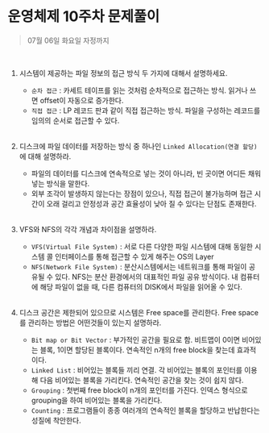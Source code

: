 # 운영체제 10주차 문제풀이

> 07월 06일 화요일 자정까지

<br>

1. 시스템이 제공하는 파일 정보의 접근 방식 두 가지에 대해서 설명하세요.

   - `순차 접근` : 카세트 테이프를 읽는 것처럼 순차적으로 접근하는 방식. 읽거나 쓰면 offset이 자동으로 증가한다.
   - `직접 접근` : LP 레코드 판과 같이 직접 접근하는 방식. 파일을 구성하는 레코드를 임의의 순서로 접근할 수 있다.

   <br>

2. 디스크에 파일 데이터를 저장하는 방식 중 하나인 `Linked Allocation(연결 할당)`에 대해 설명하라.

   - 파일의 데이터를 디스크에 연속적으로 넣는 것이 아니라, 빈 곳이면 어디든  채워 넣는 방식을 말한다.
   - 외부 조각이 발생하지 않는다는 장점이 있으나, 직접 접근이 불가능하며 접근 시간이 오래 걸리고 안정성과 공간 효율성이 낮아 질 수 있다는 단점도 존재한다.

   <br>

3. VFS와 NFS의 각각 개념과 차이점을 설명하라.

   - `VFS(Virtual File System)` : 서로 다른 다양한 파일 시스템에 대해 동일한 시스템 콜 인터페이스를 통해 접근할 수 있게 해주는 OS의 Layer
   - `NFS(Network File System)` : 분산시스템에서는 네트워크를 통해 파일이 공유될 수 있다. NFS는 분산 환경에서의 대표적인 파일 공유 방식이다. 내 컴퓨터에 해당 파일이 없을 때, 다른 컴퓨터의 DISK에서 파일을 읽어올 수 있다.

   <br>

4. 디스크 공간은 제한되어 있으므로 시스템은 Free space를 관리한다. Free space를 관리하는 방법은 어떤것들이 있는지 설명하라.

   - `Bit map or Bit Vector` : 부가적인 공간을 필요로 함. 비트맵이 0이면 비어있는 블록, 1이면 할당된 블록이다. 연속적인 n개의 free block을 찾는데 효과적이다.
   - `Linked List` : 비어있는 블록들 끼리 연결. 각 비어있는 블록의 포인터를 이용해 다음 비어있는 블록을 가리킨다. 연속적인 공간을 찾는 것이 쉽지 않다.
   - `Grouping` : 첫번째 free block이 n개의 포인터를 가진다. 인덱스 형식으로 grouping을 하여 비어있는 블록을 가리킨다.
   - `Counting` : 프로그램들이 종종 여러개의 연속적인 블록을 할당하고 반납한다는 성질에 착안한다.